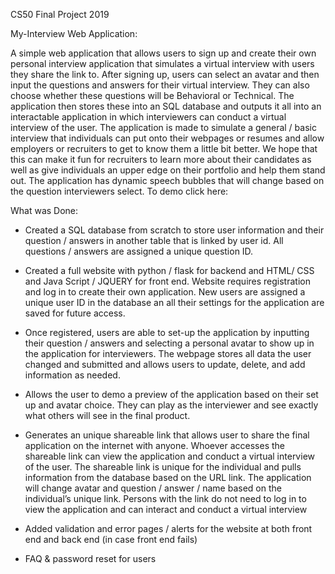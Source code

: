 CS50 Final Project 2019


My-Interview Web Application:

A simple web application that allows users to sign up and create their own personal interview application that simulates a virtual interview with users they share the link to.
After signing up, users can select an avatar and then input the questions and answers for their virtual interview. They can also choose whether these questions will be Behavioral or Technical.
The application then stores these into an SQL database and outputs it all into an interactable application in which interviewers can conduct a virtual interview of the user.
The application is made to simulate a general / basic interview that individuals can put onto their webpages or resumes and allow employers or recruiters to get to know them a little bit better.
We hope that this can make it fun for recruiters to learn more about their candidates as well as give individuals an upper edge on their portfolio and help them stand out.
The application has dynamic speech bubbles that will change based on the question interviewers select. To demo click here: <link>


What was Done:

- Created a SQL database from scratch to store user information and their question / answers in another table that is linked by user id. All questions / answers are assigned a unique question ID.

- Created a full website with python / flask for backend and HTML/ CSS and Java Script / JQUERY for front end. Website requires registration and log in to create their own application.
  New users are assigned a unique user ID in the database an all their settings for the application are saved for future access.

- Once registered, users are able to set-up the application by inputting their question / answers and selecting a personal avatar to show up in the application for interviewers. The webpage
  stores all data the user changed and submitted and allows users to update, delete, and add information as needed.

- Allows the user to demo a preview of the application based on their set up and avatar choice. They can play as the interviewer and see exactly what others will see in the final product.

- Generates an unique shareable link that allows user to share the final application on the internet with anyone. Whoever accesses the shareable link can view the application and conduct a virtual interview
  of the user. The shareable link is unique for the individual and pulls information from the database based on the URL link. The application will change avatar and question / answer / name based on the
  individual’s unique link. Persons with the link do not need to log in to view the application and can interact and conduct a virtual interview

- Added validation and error pages / alerts for the website at both front end and back end (in case front end fails)

- FAQ & password reset for users
